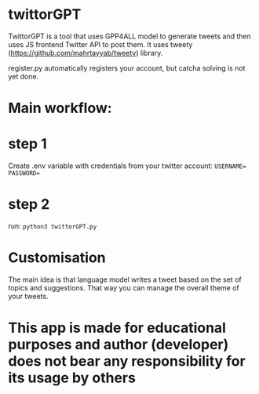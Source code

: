 # twittorGPT
TwittorGPT is a tool that uses GPP4ALL model to generate tweets and then uses JS frontend Twitter API to post them.
It uses tweety (https://github.com/mahrtayyab/tweety) library.

register.py automatically registers your account, but catcha solving is not yet done.

# Main workflow:

# step 1
Create .env variable with credentials from your twitter account:
``
USERNAME=
PASSWORD=
``

# step 2
run: ``python3 twittorGPT.py``

# Customisation
The main idea is that language model writes a tweet based on the set of topics and suggestions. That way you can manage the overall theme of your tweets.

# This app is made for educational purposes and author (developer) does not bear any responsibility for its usage by others
